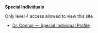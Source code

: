**Special Individuals**

Only level 4 access allowed to view this site


- [Dr. Connor — Special Individual Profile](connor.md)
